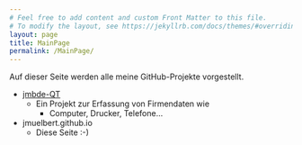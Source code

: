 ```yaml
---
# Feel free to add content and custom Front Matter to this file.
# To modify the layout, see https://jekyllrb.com/docs/themes/#overriding-theme-defaults
layout: page
title: MainPage
permalink: /MainPage/
---
```


Auf dieser Seite werden alle meine GitHub-Projekte vorgestellt.

* [jmbde-QT](https://github.com/jmuelbert/jmbde-QT)
  * Ein Projekt zur Erfassung von Firmendaten wie
    * Computer, Drucker, Telefone...
* jmuelbert.github.io
  * Diese Seite :-)
